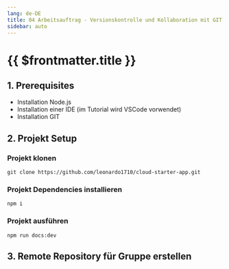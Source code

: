 ```yaml
---
lang: de-DE
title: 04 Arbeitsauftrag - Versionskontrolle und Kollaboration mit GIT
sidebar: auto
---
```


# {{ $frontmatter.title }}
## 1. Prerequisites
* Installation Node.js
* Installation einer IDE (im Tutorial wird VSCode vorwendet)
* Installation GIT

## 2. Projekt Setup

### Projekt klonen

``` git
git clone https://github.com/leonardo1710/cloud-starter-app.git
```

### Projekt Dependencies installieren

```
npm i 
```

### Projekt ausführen
```
npm run docs:dev
```

## 3. Remote Repository für Gruppe erstellen






